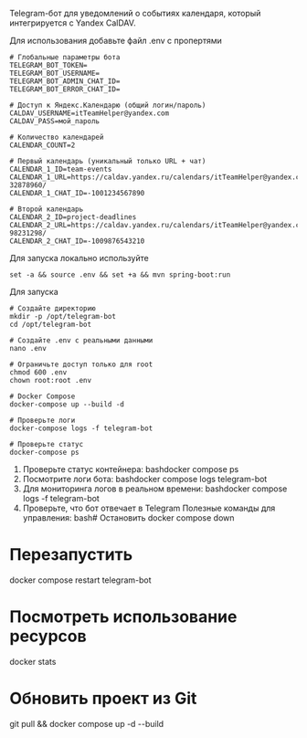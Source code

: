Telegram-бот для уведомлений о событиях календаря, который интегрируется с Yandex CalDAV.

Для использования добавьте файл .env с пропертями

```
# Глобальные параметры бота
TELEGRAM_BOT_TOKEN=
TELEGRAM_BOT_USERNAME=
TELEGRAM_BOT_ADMIN_CHAT_ID=
TELEGRAM_BOT_ERROR_CHAT_ID=

# Доступ к Яндекс.Календарю (общий логин/пароль)
CALDAV_USERNAME=itTeamHelper@yandex.com
CALDAV_PASS=мой_пароль

# Количество календарей
CALENDAR_COUNT=2

# Первый календарь (уникальный только URL + чат)
CALENDAR_1_ID=team-events
CALENDAR_1_URL=https://caldav.yandex.ru/calendars/itTeamHelper@yandex.com/events-32878960/
CALENDAR_1_CHAT_ID=-1001234567890

# Второй календарь
CALENDAR_2_ID=project-deadlines
CALENDAR_2_URL=https://caldav.yandex.ru/calendars/itTeamHelper@yandex.com/events-98231298/
CALENDAR_2_CHAT_ID=-1009876543210
```

Для запуска локально используйте 
```
set -a && source .env && set +a && mvn spring-boot:run
```

Для запуска
```
# Создайте директорию
mkdir -p /opt/telegram-bot
cd /opt/telegram-bot
```
```
# Создайте .env с реальными данными
nano .env
```
```
# Ограничьте доступ только для root
chmod 600 .env
chown root:root .env
```
```
# Docker Compose  
docker-compose up --build -d
```
```
# Проверьте логи
docker-compose logs -f telegram-bot
```
```
# Проверьте статус
docker-compose ps
```



1. Проверьте статус контейнера:
   bashdocker compose ps
2. Посмотрите логи бота:
   bashdocker compose logs telegram-bot
3. Для мониторинга логов в реальном времени:
   bashdocker compose logs -f telegram-bot
4. Проверьте, что бот отвечает в Telegram
   Полезные команды для управления:
   bash# Остановить
   docker compose down

# Перезапустить
docker compose restart telegram-bot

# Посмотреть использование ресурсов
docker stats

# Обновить проект из Git
git pull && docker compose up -d --build